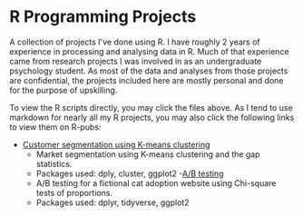 # R Programming Projects
A collection of projects I've done using R. I have roughly 2 years of experience in processing and analysing data in R. Much of that experience came from research projects I was involved in as an undergraduate psychology student. As most of the data and analyses from those projects are confidential, the projects included here are mostly personal and done for the purpose of upskilling.

To view the R scripts directly, you may click the files above. As I tend to use markdown for nearly all my R projects, you may also click the following links to view them on R-pubs:
- [Customer segmentation using K-means clustering](https://rpubs.com/fdln_aa/cseg)
  - Market segmentation using K-means clustering and the gap statistics. 
  - Packages used: dply, cluster, ggplot2
-[A/B testing](https://rpubs.com/fdln_aa/abtest)
  - A/B testing for a fictional cat adoption website using Chi-square tests of proportions. 
  - Packages used: dplyr, tidyverse, ggplot2
